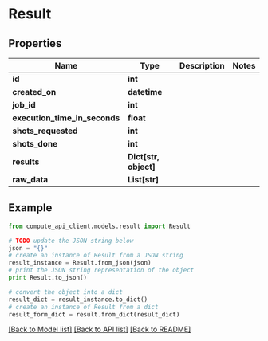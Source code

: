 # Result


## Properties
Name | Type | Description | Notes
------------ | ------------- | ------------- | -------------
**id** | **int** |  | 
**created_on** | **datetime** |  | 
**job_id** | **int** |  | 
**execution_time_in_seconds** | **float** |  | 
**shots_requested** | **int** |  | 
**shots_done** | **int** |  | 
**results** | **Dict[str, object]** |  | 
**raw_data** | **List[str]** |  | 

## Example

```python
from compute_api_client.models.result import Result

# TODO update the JSON string below
json = "{}"
# create an instance of Result from a JSON string
result_instance = Result.from_json(json)
# print the JSON string representation of the object
print Result.to_json()

# convert the object into a dict
result_dict = result_instance.to_dict()
# create an instance of Result from a dict
result_form_dict = result.from_dict(result_dict)
```
[[Back to Model list]](../README.md#documentation-for-models) [[Back to API list]](../README.md#documentation-for-api-endpoints) [[Back to README]](../README.md)


